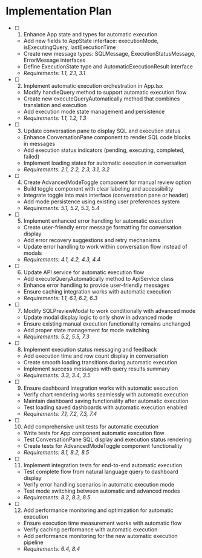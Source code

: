 # Implementation Plan

- [ ] 1. Enhance App state and types for automatic execution

  - Add new fields to AppState interface: executionMode, isExecutingQuery, lastExecutionTime
  - Create new message types: SQLMessage, ExecutionStatusMessage, ErrorMessage interfaces
  - Define ExecutionState type and AutomaticExecutionResult interface
  - _Requirements: 1.1, 2.1, 3.1_

- [ ] 2. Implement automatic execution orchestration in App.tsx

  - Modify handleQuery method to support automatic execution flow
  - Create new executeQueryAutomatically method that combines translation and execution
  - Add execution mode state management and persistence
  - _Requirements: 1.1, 1.2, 1.3_

- [ ] 3. Update conversation pane to display SQL and execution status

  - Enhance ConversationPane component to render SQL code blocks in messages
  - Add execution status indicators (pending, executing, completed, failed)
  - Implement loading states for automatic execution in conversation
  - _Requirements: 2.1, 2.2, 2.3, 3.1, 3.2_

- [ ] 4. Create AdvancedModeToggle component for manual review option

  - Build toggle component with clear labeling and accessibility
  - Integrate toggle into main interface (conversation pane or header)
  - Add mode persistence using existing user preferences system
  - _Requirements: 5.1, 5.2, 5.3, 5.4_

- [ ] 5. Implement enhanced error handling for automatic execution

  - Create user-friendly error message formatting for conversation display
  - Add error recovery suggestions and retry mechanisms
  - Update error handling to work within conversation flow instead of modals
  - _Requirements: 4.1, 4.2, 4.3, 4.4_

- [ ] 6. Update API service for automatic execution flow

  - Add executeQueryAutomatically method to ApiService class
  - Enhance error handling to provide user-friendly messages
  - Ensure caching integration works with automatic execution
  - _Requirements: 1.1, 6.1, 6.2, 6.3_

- [ ] 7. Modify SQLPreviewModal to work conditionally with advanced mode

  - Update modal display logic to only show in advanced mode
  - Ensure existing manual execution functionality remains unchanged
  - Add proper state management for mode switching
  - _Requirements: 5.2, 5.5, 7.3_

- [ ] 8. Implement execution status messaging and feedback

  - Add execution time and row count display in conversation
  - Create smooth loading transitions during automatic execution
  - Implement success messages with query results summary
  - _Requirements: 3.3, 3.4, 3.5_

- [ ] 9. Ensure dashboard integration works with automatic execution

  - Verify chart rendering works seamlessly with automatic execution
  - Maintain dashboard saving functionality after automatic execution
  - Test loading saved dashboards with automatic execution enabled
  - _Requirements: 7.1, 7.2, 7.3, 7.4_

- [ ] 10. Add comprehensive unit tests for automatic execution

  - Write tests for App component automatic execution flow
  - Test ConversationPane SQL display and execution status rendering
  - Create tests for AdvancedModeToggle component functionality
  - _Requirements: 8.1, 8.2, 8.5_

- [ ] 11. Implement integration tests for end-to-end automatic execution

  - Test complete flow from natural language query to dashboard display
  - Verify error handling scenarios in automatic execution mode
  - Test mode switching between automatic and advanced modes
  - _Requirements: 8.2, 8.3, 8.5_

- [ ] 12. Add performance monitoring and optimization for automatic execution
  - Ensure execution time measurement works with automatic flow
  - Verify caching performance with automatic execution
  - Add performance monitoring for the new automatic execution pipeline
  - _Requirements: 6.4, 8.4_

